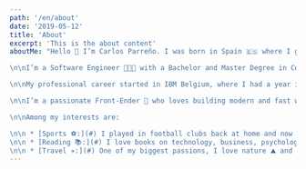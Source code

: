 ```yaml
---
path: '/en/about'
date: '2019-05-12'
title: 'About'
excerpt: 'This is the about content'
aboutMe: "Hello 👋 I’m Carlos Parreño. I was born in Spain 🇪🇸 where I grew up. Since the age of 25 I’ve lived in Norway 🇳🇴 , Belgium 🇧🇪 and Ireland 🇮🇪 currently.

\n\nI’m a Software Engineer 👨🏻‍💻 with a Bachelor and Master Degree in Computer Science that I acquired between the University of Huelva (Spain) and the University of Stavanger (Norway).

\n\nMy professional career started in IBM Belgium, where I had a year internship. Things went well 🎉and I moved to IBM Ireland in Dublin, where the European Technology Campus is located 🏰.

\n\nI’m a passionate Front-Ender 🤟 who loves building modern and fast web applications, I am an ambitious learner always keen to keep up with the latest advancements. I enjoy working with tech-lovers whom I learn tones from and share my expertise with.

\n\nAmong my interests are:

\n\n * [Sports ⚽:](#) I played in football clubs back at home and now I play for fun, I also like yoga and swimming.
\n\n * [Reading 📚:](#) I love books on technology, business, psychology, leadership, wellbeing and personal growth.
\n\n * [Travel ✈️:](#) One of my biggest passions, I love nature ⛰ and adventure 🤠. I’ve been to 6 continents and hopefully I’ll go to Antarctica one day and fulfill my dream of being in all 7 continents."
---
```

